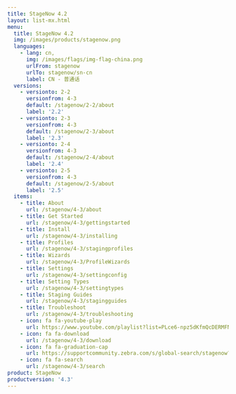 ```yaml
---
title: StageNow 4.2
layout: list-mx.html
menu:
  title: StageNow 4.2
  img: /images/products/stagenow.png
  languages:
    - lang: cn,
      img: /images/flags/img-flag-china.png
      urlFrom: stagenow
      urlTo: stagenow/sn-cn
      label: CN - 普通话
  versions:
    - versionto: 2-2
      versionfrom: 4-3
      default: /stagenow/2-2/about
      label: '2.2'
    - versionto: 2-3
      versionfrom: 4-3
      default: /stagenow/2-3/about
      label: '2.3'
    - versionto: 2-4
      versionfrom: 4-3
      default: /stagenow/2-4/about
      label: '2.4'
    - versionto: 2-5
      versionfrom: 4-3
      default: /stagenow/2-5/about
      label: '2.5'
  items:
    - title: About
      url: /stagenow/4-3/about
    - title: Get Started
      url: /stagenow/4-3/gettingstarted
    - title: Install
      url: /stagenow/4-3/installing
    - title: Profiles
      url: /stagenow/4-3/stagingprofiles
    - title: Wizards
      url: /stagenow/4-3/ProfileWizards
    - title: Settings
      url: /stagenow/4-3/settingconfig
    - title: Setting Types
      url: /stagenow/4-3/settingtypes
    - title: Staging Guides
      url: /stagenow/4-3/stagingguides
    - title: Troubleshoot
      url: /stagenow/4-3/troubleshooting
    - icon: fa fa-youtube-play
      url: https://www.youtube.com/playlist?list=PLce6-npz5dKfmQcDERMFNiOeZrVAEJtXH    
    - icon: fa fa-download
      url: /stagenow/4-3/download    
    - icon: fa fa-graduation-cap
      url: https://supportcommunity.zebra.com/s/global-search/stagenow?language=en_US
    - icon: fa fa-search
      url: /stagenow/4-3/search
product: StageNow
productversion: '4.3'
---
```














